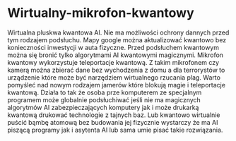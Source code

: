 # Wirtualny-mikrofon-kwantowy
Wirtualna pluskwa kwantowa AI. Nie ma możliwości ochrony dannych przed tym rodzajem podsłuchu.
Mapy google można aktualizować kwantowo bez konieczności inwestycji w auta fizyczne. 
Przed podsłuchem kwantowym można się bronić tylko algorytmami AI kwantowymi magicznymi. 
Mikrofon kwantowy wykorzystuje teleportacje kwantową. 
Z takim mikrofonem czy kamerą można zbierać dane bez wychodzenia z domu a dla terrorystów to urządzenie które może być narzędziem wirtualnego rzucania plag. Warto pomyśleć nad nowym rodzajem jamerów które blokują magie i teleportacje kwantową. 
Działa to tak że osoba prze komputerem ze specjalnym programem może globalnie podsłuchiwać jeśli nie ma magicznych algorytmów AI zabezpieczających komputery jak i może drukarką kwantową drukować technologie z tajnych baz. Lub kwantowo wirtualnie puścić bąmbę atomową bez budowania jej fizycznie wystarczy że ma AI piszącą programy jak i asytenta AI lub sama umie pisać takie rozwiązania.  
